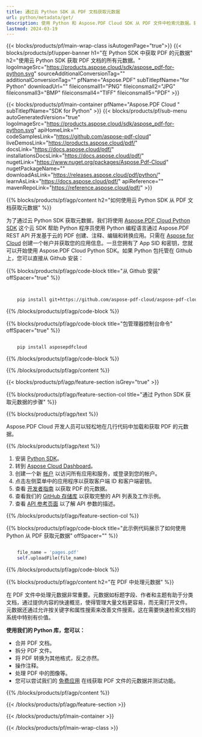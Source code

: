 ```yaml
---
title: 通过云 Python SDK 从 PDF 文档获取元数据
url: python/metadata/get/
description: 使用 Python 和 Aspose.PDF Cloud SDK 从 PDF 文件中检索元数据。轻松访问文档信息。
lastmod: 2024-03-19
---
```


{{< blocks/products/pf/main-wrap-class isAutogenPage="true">}}
{{< blocks/products/pf/upper-banner h1="在 Python SDK 中获取 PDF 的元数据" h2="使用云 Python SDK 获取 PDF 文档的所有元数据。" logoImageSrc="https://products.aspose.cloud/sdk/aspose_pdf-for-python.svg" sourceAdditionalConversionTag="" additionalConversionTag="" pfName="Aspose.PDF" subTitlepfName="for Python" downloadUrl="" fileiconsmall1="PNG" fileiconsmall2="JPG" fileiconsmall3="BMP" fileiconsmall4="TIFF" fileiconsmall5="PDF" >}}

{{< blocks/products/pf/main-container pfName="Aspose.PDF Cloud " subTitlepfName="SDK for Python" >}}
{{< blocks/products/pf/sub-menu autoGeneratedVersion="true" logoImageSrc="https://products.aspose.cloud/sdk/aspose_pdf-for-python.svg" apiHomeLink="" codeSamplesLink="https://github.com/aspose-pdf-cloud" liveDemosLink="https://products.aspose.cloud/pdf/" docsLink="https://docs.aspose.cloud/pdf/" installationsDocsLink="https://docs.aspose.cloud/pdf/" nugetLink="https://www.nuget.org/packages/Aspose.Pdf-Cloud" nugetPackageName="" downloadAsLink="https://releases.aspose.cloud/pdf/python/" learnAsLink="https://docs.aspose.cloud/pdf/" apiReference="" mavenRepoLink="https://reference.aspose.cloud/pdf/" >}}

{{% blocks/products/pf/agp/content h2="如何使用云 Python SDK 从 PDF 文档获取元数据" %}}

为了通过云 Python SDK 获取元数据，我们将使用
[Aspose.PDF Cloud Python SDK](https://products.aspose.cloud/pdf/python/)
这个云 SDK 帮助 Python 程序员使用 Python 编程语言通过 Aspose.PDF REST API 开发基于云的 PDF 创建、注释、编辑和转换应用。只需在 [Aspose for Cloud](https://dashboard.aspose.cloud/#/apps) 创建一个帐户并获取您的应用信息。一旦您拥有了 App SID 和密钥，您就可以开始使用 Aspose.PDF Cloud Python SDK。如果 Python 包托管在 Github 上，您可以直接从 Github 安装：

{{% blocks/products/pf/agp/code-block title="从 Github 安装" offSpacer="true" %}}

```bash

     
    pip install git+https://github.com/aspose-pdf-cloud/aspose-pdf-cloud-python.git


```

{{% /blocks/products/pf/agp/code-block %}}

{{% blocks/products/pf/agp/code-block title="包管理器控制台命令" offSpacer="true" %}}

```bash
     
    pip install asposepdfcloud

```

{{% /blocks/products/pf/agp/code-block %}}

{{% /blocks/products/pf/agp/content %}}

{{< blocks/products/pf/agp/feature-section isGrey="true" >}}

{{% blocks/products/pf/agp/feature-section-col title="通过 Python SDK 获取元数据的步骤" %}}

{{% blocks/products/pf/agp/text %}}

Aspose.PDF Cloud 开发人员可以轻松地在几行代码中加载和获取 PDF 的元数据。

{{% /blocks/products/pf/agp/text %}}

1. 安装 [Python SDK](https://pypi.org/project/asposepdfcloud/)。
1. 转到 [Aspose Cloud Dashboard](https://dashboard.aspose.cloud/)。
1. 创建一个新 [帐户](https://docs.aspose.cloud/display/storagecloud/Creating+and+Managing+Account) 以访问所有应用和服务，或登录到您的帐户。
1. 点击左侧菜单中的应用程序以获取客户端 ID 和客户端密钥。
1. 查看 [开发者指南](https://docs.aspose.cloud/pdf/developer-guide/) 以获取 PDF 的元数据。
1. 查看我们的 [GitHub 存储库](https://github.com/aspose-pdf-cloud/aspose-pdf-cloud-python/) 以获取完整的 API 列表及工作示例。
1. 查看 [API 参考页面](https://reference.aspose.cloud/pdf/#/Document) 以了解 API 参数的描述。

{{% /blocks/products/pf/agp/feature-section-col %}}

{{% blocks/products/pf/agp/code-block title="此示例代码展示了如何使用 Python 从 PDF 获取元数据" offSpacer="" %}}

```python

    file_name = 'pages.pdf'
    self.uploadFile(file_name)
```

{{% /blocks/products/pf/agp/code-block %}}

{{% blocks/products/pf/agp/content h2="在 PDF 中处理元数据" %}}

在 PDF 文件中处理元数据非常重要。元数据如标题字段、作者和主题有助于分类文档，通过提供内容的快速概览，使得管理大量文档更容易，而无需打开文件。
元数据还通过允许按关键字和属性搜索来改善文件搜索。这在需要快速检索文档的系统中特别有价值。

**使用我们的 Python 库，您可以：**

+ 合并 PDF 文档。
+ 拆分 PDF 文件。
+ 将 PDF 转换为其他格式，反之亦然。
+ 操作注释。
+ 处理 PDF 中的图像等。
+ 您可以尝试我们的 [免费应用](https://products.aspose.app/pdf/metadata) 在线获取 PDF 文件的元数据并测试功能。

{{% /blocks/products/pf/agp/content %}}

{{< /blocks/products/pf/agp/feature-section >}}

{{< /blocks/products/pf/main-container >}}

{{< /blocks/products/pf/main-wrap-class >}}
